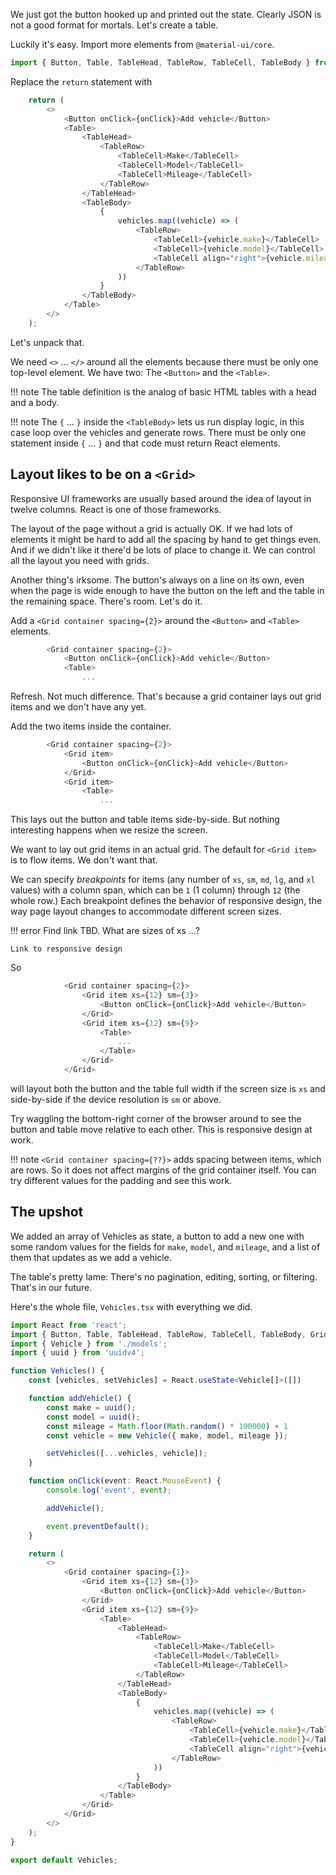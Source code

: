 We just got the button hooked up and printed out the state. Clearly JSON is not a good format for mortals. Let's create a table.

Luckily it's easy. Import more elements from `@material-ui/core`.

```typescript
import { Button, Table, TableHead, TableRow, TableCell, TableBody } from '@material-ui/core';
```

Replace the `return` statement with

```typescript
    return (
        <>
            <Button onClick={onClick}>Add vehicle</Button>
            <Table>
                <TableHead>
                    <TableRow>
                        <TableCell>Make</TableCell>
                        <TableCell>Model</TableCell>
                        <TableCell>Mileage</TableCell>
                    </TableRow>
                </TableHead>
                <TableBody>
                    {
                        vehicles.map((vehicle) => (
                            <TableRow>
                                <TableCell>{vehicle.make}</TableCell>
                                <TableCell>{vehicle.model}</TableCell>
                                <TableCell align="right">{vehicle.mileage}</TableCell>
                            </TableRow>
                        ))
                    }
                </TableBody>
            </Table>
        </>
    );
```

Let's unpack that.

We need `<>` ... `</>` around all the elements because there must be only one top-level element. We have two: The `<Button>` and the `<Table>`.

!!! note
    The table definition is the analog of basic HTML tables with a head and a body. 

!!! note
    The `{` ... `}` inside the `<TableBody>` lets us run display logic, in this case loop over the vehicles and generate rows. There must be only one statement inside `{` ... `}` and that code must return React elements.

## Layout likes to be on a `<Grid>`

Responsive UI frameworks are usually based around the idea of layout in twelve columns. React is one of those frameworks.

The layout of the page without a grid is actually OK. If we had lots of elements it might be hard to add all the spacing by hand to get things even. And if we didn't like it there'd be lots of place to change it. We can control all the layout you need with grids.

Another thing's irksome. The button's always on a line on its own, even when the page is wide enough to have the button on the left and the table in the remaining space. There's room. Let's do it.

Add a `<Grid container spacing={2}>` around the `<Button>` and `<Table>` elements. 

```typescript
        <Grid container spacing={2}>
            <Button onClick={onClick}>Add vehicle</Button>
            <Table>
                ...
```

Refresh. Not much difference. That's because a grid container lays out grid items and we don't have any yet.

Add the two items inside the container. 

```typescript
        <Grid container spacing={2}>
            <Grid item>
                <Button onClick={onClick}>Add vehicle</Button>
            </Grid>
            <Grid item>
                <Table>
                    ...
```

This lays out the button and table items side-by-side. But nothing interesting happens when we resize the screen.

We want to lay out grid items in an actual grid. The default for `<Grid item>` is to flow items. We don't want that.

We can specify _breakpoints_ for items (any number of `xs`, `sm`, `md`, `lg`, and `xl` values) with a column span, which can be `1` (1 column) through `12` (the whole row.) Each breakpoint defines the behavior of  responsive design, the way page layout changes to accommodate different screen sizes.

!!! error
    Find link TBD. What are sizes of xs ...?

    Link to responsive design

So

```typescript
            <Grid container spacing={2}>
                <Grid item xs={12} sm={3}>
                    <Button onClick={onClick}>Add vehicle</Button>
                </Grid>
                <Grid item xs={12} sm={9}>
                    <Table>
                        ...
                    </Table>
                </Grid>
            </Grid>
```

will layout both the button and the table full width if the screen size is `xs` and side-by-side if the device resolution is `sm` or above. 

Try waggling the bottom-right corner of the browser around to see the button and table move relative to each other. This is responsive design at work.

!!! note
    `<Grid container spacing={??}>` adds spacing between items, which are rows. So it does not affect margins of the grid container itself. You can try different values for the padding and see this work.

## The upshot

We added an array of Vehicles as state, a button to add a new one with some random values for the fields for `make`, `model`, and `mileage`, and a list of them that updates as we add a vehicle.

The table's pretty lame: There's no pagination, editing, sorting, or filtering. That's in our future.

Here's the whole file, `Vehicles.tsx` with everything we did.

```typescript
import React from 'react';
import { Button, Table, TableHead, TableRow, TableCell, TableBody, Grid } from '@material-ui/core';
import { Vehicle } from './models';
import { uuid } from 'uuidv4';

function Vehicles() {
    const [vehicles, setVehicles] = React.useState<Vehicle[]>([])

    function addVehicle() {
        const make = uuid();
        const model = uuid();
        const mileage = Math.floor(Math.random() * 100000) + 1
        const vehicle = new Vehicle({ make, model, mileage });

        setVehicles([...vehicles, vehicle]);
    }

    function onClick(event: React.MouseEvent) {
        console.log('event', event);

        addVehicle();

        event.preventDefault();
    }

    return (
        <>
            <Grid container spacing={1}>
                <Grid item xs={12} sm={3}>
                    <Button onClick={onClick}>Add vehicle</Button>
                </Grid>
                <Grid item xs={12} sm={9}>
                    <Table>
                        <TableHead>
                            <TableRow>
                                <TableCell>Make</TableCell>
                                <TableCell>Model</TableCell>
                                <TableCell>Mileage</TableCell>
                            </TableRow>
                        </TableHead>
                        <TableBody>
                            {
                                vehicles.map((vehicle) => (
                                    <TableRow>
                                        <TableCell>{vehicle.make}</TableCell>
                                        <TableCell>{vehicle.model}</TableCell>
                                        <TableCell align="right">{vehicle.mileage}</TableCell>
                                    </TableRow>
                                ))
                            }
                        </TableBody>
                    </Table>
                </Grid>
            </Grid>
        </>
    );
}

export default Vehicles;
```
